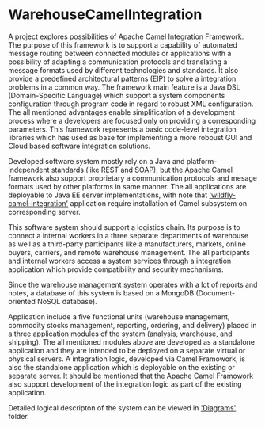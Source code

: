 # WarehouseCamelIntegration

A project explores possibilities of Apache Camel Integration Framework. </br>
The purpose of this framework is to support a capability of automated message routing between connected modules or applications
with a possibility of adapting a communication protocols and translating a message formats used by different technologies and standards. 
It also provide a predefined architectural patterns (EIP) to solve a integration problems in a common way. 
The framework main feature is a Java DSL (Domain-Specific Language) which support a system components configuration through program code in regard to robust XML configuration. 
The all mentioned advantages enable simplification of a development process where a developers are focused only on providing a corresponding parameters. 
This framework represents a basic code-level integration libraries which has used as base for implementing a more roboust GUI and Cloud based software integration solutions. 

Developed software system mostly rely on a Java and platform-independent standards (like REST and SOAP), but the Apache Camel framework also support proprietary a communication protocols and mesage formats used by other platforms in same manner.
The all applications are deployable to Java EE server implementations, with note that <a href="./wildfly-camel-cdi">'wildfly-camel-integration'</a> application require installation of Camel subsystem on corresponding server. 

This software system should support a logistics chain. 
Its purpose is to connect a internal workers in a three separate departments of warehouse as well as a third-party participants like a manufacturers, markets, online buyers, carriers, and remote warehouse management. 
The all participants and internal workers access a system services through a integration application which provide compatibility and security mechanisms.

Since the warehouse management system operates with a lot of reports and notes, a database of this system is based on a MongoDB (Document-oriented NoSQL database).

Application include a five functional units (warehouse management, commodity stocks management, reporting, ordering, and delivery) placed in a three application modules of the system (analysis, warehouse, and shipping).
The all mentioned modules above are developed as a standalone application and they are intended to be deployed on a separate virtual or physical servers. 
A integration logic, developed via Camel Framowork, is also the standalone application which is deployable on the existing or separate server.
It should be mentioned that the Apache Camel Framowork also support development of the integration logic as part of the existing application.  

Detailed logical descripton of the system can be viewed in <a href="Diagrams">'Diagrams'</a> folder.

